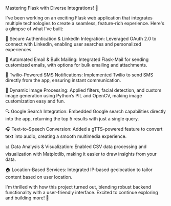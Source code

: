 Mastering Flask with Diverse Integrations! 🚀

I've been working on an exciting Flask web application that integrates multiple technologies to create a seamless, feature-rich experience. Here's a glimpse of what I've built:

🔐 Secure Authentication & LinkedIn Integration: Leveraged OAuth 2.0 to connect with LinkedIn, enabling user searches and personalized experiences.

📧 Automated Email & Bulk Mailing: Integrated Flask-Mail for sending customized emails, with options for bulk emailing and attachments.

📱 Twilio-Powered SMS Notifications: Implemented Twilio to send SMS directly from the app, ensuring instant communication.

🎨 Dynamic Image Processing: Applied filters, facial detection, and custom image generation using Python’s PIL and OpenCV, making image customization easy and fun.

🔍 Google Search Integration: Embedded Google search capabilities directly into the app, returning the top 5 results with just a single query.

🎧 Text-to-Speech Conversion: Added a gTTS-powered feature to convert text into audio, creating a smooth multimedia experience.

📊 Data Analysis & Visualization: Enabled CSV data processing and visualization with Matplotlib, making it easier to draw insights from your data.

🏠 Location-Based Services: Integrated IP-based geolocation to tailor content based on user location.

I'm thrilled with how this project turned out, blending robust backend functionality with a user-friendly interface. Excited to continue exploring and building more! 🌟
